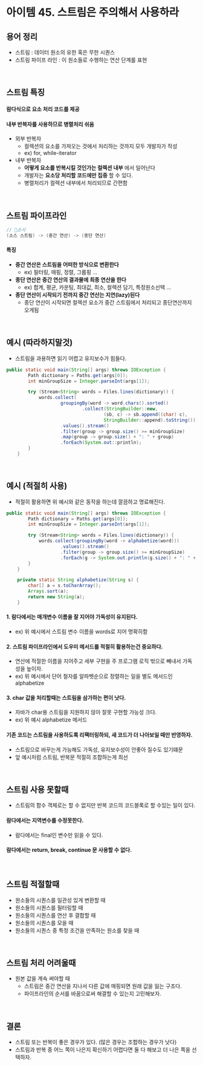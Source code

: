 # 아이템 45. 스트림은 주의해서 사용하라

## 용어 정리
- 스트림 : 데이터 원소의 유한 혹은 무한 시퀀스
- 스트림 파이프 라인 : 이 원소들로 수행하는 연산 단계를 표현

<br/>

## 스트림 특징
#### 람다식으로 요소 처리 코드를 제공
#### 내부 반복자를 사용하므로 병렬처리 쉬움
- 외부 반복자
  - 컬렉션의 요소를 가져오는 것에서 처리하는 것까지 모두 개발자가 작성
  - ex) for, while-iterator
- 내부 반복자
  - __어떻게 요소를 반복시킬 것인가는 컬렉션 내부__ 에서 일어난다
  - 개발자는 __요소당 처리할 코드에만 집중__ 할 수 있다.
  - 병렬처리가 컬렉션 내부에서 처리되므로 간편함

<br/>

## 스트림 파이프라인
``` java
// 순서
(소스 스트림) -> (중간 연산) -> (종단 연산)
```
#### 특징
- __중간 연산은 스트림을 어떠한 방식으로 변환한다__
  - ex) 필터링, 매핑, 정렬, 그룹핑 ...
- __종단 연산은 중간 연산의 결과물에 최종 연산을 한다__
  - ex) 합계, 평균, 카운팅, 최대값, 최소, 컬렉션 담기, 특정원소선택 ...
- __종단 연산이 시작되기 전까지 중간 연산는 지연(lazy)된다__
  - 종단 연산이 시작되면 컬렉션 요소가 중간 스트림에서 처리되고 종단연산까지 오게됨

<br/>

## 예시 (따라하지말것)
- 스트림을 과용하면 읽기 어렵고 유지보수가 힘들다.
```java
public static void main(String[] args) throws IOException {
        Path dictionary = Paths.get(args[0]);
        int minGroupSize = Integer.parseInt(args[1]);

        try (Stream<String> words = Files.lines(dictionary)) {
            words.collect(
                    groupingBy(word -> word.chars().sorted()
                            .collect(StringBuilder::new,
                                    (sb, c) -> sb.append((char) c),
                                    StringBuilder::append).toString()))
                    .values().stream()
                    .filter(group -> group.size() >= minGroupSize)
                    .map(group -> group.size() + ": " + group)
                    .forEach(System.out::println);
        }
    }
```

<br/>

## 예시 (적절히 사용)
- 적절히 활용하면 위 예시와 같은 동작을 하는데 깔끔하고 명료해진다.
``` java
public static void main(String[] args) throws IOException {
        Path dictionary = Paths.get(args[0]);
        int minGroupSize = Integer.parseInt(args[1]);

        try (Stream<String> words = Files.lines(dictionary)) {
            words.collect(groupingBy(word -> alphabetize(word)))
                    .values().stream()
                    .filter(group -> group.size() >= minGroupSize)
                    .forEach(g -> System.out.println(g.size() + ": " + g));
        }
    }

    private static String alphabetize(String s) {
        char[] a = s.toCharArray();
        Arrays.sort(a);
        return new String(a);
    }
```
#### __1. 람다에서는 매개변수 이름을 잘 지어야 가독성이 유지된다.__
  - ex) 위 예시에서 스트림 변수 이름을 words로 지어 명확히함
#### __2. 스트림 파이프라인에서 도우미 메서드를 적절히 활용하는건 중요하다.__
  - 연산에 적절한 이름을 지어주고 세부 구현을 주 프로그램 로직 밖으로 빼내서 가독성을 높이자.
  - ex) 위 예시에서 단어 철자를 알파벳순으로 정렬하는 일을 별도 메서드인 alphabetize
#### __3. char 값을 처리할때는 스트림을 삼가하는 편이 낫다.__
  - 자바가 char용 스트림을 지원하지 않아 잘못 구현할 가능성 크다.
  - ex) 위 예시 alphabetize 메서드
#### 기존 코드는 스트림을 사용하도록 리팩터링하되, 새 코드가 더 나아보일 때만 반영하자.
  - 스트림으로 바꾸는게 가능해도 가독성, 유지보수성이 안좋아 질수도 있기떄문
  - 앞 예시처럼 스트림, 반복문 적절히 조합하는게 최선


<br/>

## 스트림 사용 못할때
- 스트림의 함수 객체로는 할 수 없지만 반복 코드의 코드블록로 할 수있는 일이 있다.
#### 람다에서는 지역변수를 수정못한다.
- 람다에서는 final인 변수만 읽을 수 있다.
#### 람다에서는 return, break, continue 문 사용할 수 없다.

<br/>

## 스트림 적절할때
- 원소들의 시퀀스를 일관성 있게 변환할 때
- 원소들의 시퀀스를 필터링할 때
- 원소들의 시퀀스를 연산 후 결합할 때
- 원소들의 시퀀스를 모을 때
- 원소들의 시퀀스 중 특정 조건을 만족하는 원소를 찾을 때

<br/>

## 스트림 처리 어려울때
- 원본 값을 계속 써야할 때
  - 스트림은 중간 연산을 지나서 다른 값에 매핑되면 원래 값을 잃는 구조다.
  - 파이프라인의 순서를 바꿈으로써 해결할 수 있는지 고민해보자.

<br/>

## 결론
- 스트림 또는 반복이 좋은 경우가 있다. (많은 경우는 조합하는 경우가 낫다)
- 스트림과 반복 중 어느 쪽이 나은지 확신하기 어렵다면 둘 다 해보고 더 나은 쪽을 선택하자.
